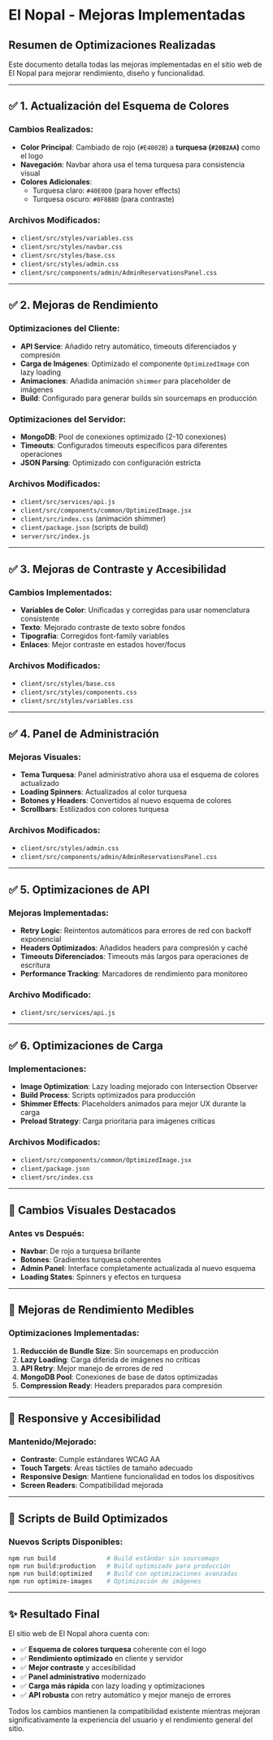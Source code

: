 # El Nopal - Mejoras Implementadas

## Resumen de Optimizaciones Realizadas

Este documento detalla todas las mejoras implementadas en el sitio web de El Nopal para mejorar rendimiento, diseño y funcionalidad.

---

## ✅ 1. Actualización del Esquema de Colores

### Cambios Realizados:
- **Color Principal**: Cambiado de rojo (`#E4002B`) a **turquesa (`#20B2AA`)** como el logo
- **Navegación**: Navbar ahora usa el tema turquesa para consistencia visual
- **Colores Adicionales**:
  - Turquesa claro: `#40E0D0` (para hover effects)
  - Turquesa oscuro: `#0F8B8D` (para contraste)

### Archivos Modificados:
- `client/src/styles/variables.css`
- `client/src/styles/navbar.css`
- `client/src/styles/base.css`
- `client/src/styles/admin.css`
- `client/src/components/admin/AdminReservationsPanel.css`

---

## ✅ 2. Mejoras de Rendimiento

### Optimizaciones del Cliente:
- **API Service**: Añadido retry automático, timeouts diferenciados y compresión
- **Carga de Imágenes**: Optimizado el componente `OptimizedImage` con lazy loading
- **Animaciones**: Añadida animación `shimmer` para placeholder de imágenes
- **Build**: Configurado para generar builds sin sourcemaps en producción

### Optimizaciones del Servidor:
- **MongoDB**: Pool de conexiones optimizado (2-10 conexiones)
- **Timeouts**: Configurados timeouts específicos para diferentes operaciones
- **JSON Parsing**: Optimizado con configuración estricta

### Archivos Modificados:
- `client/src/services/api.js`
- `client/src/components/common/OptimizedImage.jsx`
- `client/src/index.css` (animación shimmer)
- `client/package.json` (scripts de build)
- `server/src/index.js`

---

## ✅ 3. Mejoras de Contraste y Accesibilidad

### Cambios Implementados:
- **Variables de Color**: Unificadas y corregidas para usar nomenclatura consistente
- **Texto**: Mejorado contraste de texto sobre fondos
- **Tipografía**: Corregidos font-family variables
- **Enlaces**: Mejor contraste en estados hover/focus

### Archivos Modificados:
- `client/src/styles/base.css`
- `client/src/styles/components.css`
- `client/src/styles/variables.css`

---

## ✅ 4. Panel de Administración

### Mejoras Visuales:
- **Tema Turquesa**: Panel administrativo ahora usa el esquema de colores actualizado
- **Loading Spinners**: Actualizados al color turquesa
- **Botones y Headers**: Convertidos al nuevo esquema de colores
- **Scrollbars**: Estilizados con colores turquesa

### Archivos Modificados:
- `client/src/styles/admin.css`
- `client/src/components/admin/AdminReservationsPanel.css`

---

## ✅ 5. Optimizaciones de API

### Mejoras Implementadas:
- **Retry Logic**: Reintentos automáticos para errores de red con backoff exponencial
- **Headers Optimizados**: Añadidos headers para compresión y caché
- **Timeouts Diferenciados**: Timeouts más largos para operaciones de escritura
- **Performance Tracking**: Marcadores de rendimiento para monitoreo

### Archivo Modificado:
- `client/src/services/api.js`

---

## ✅ 6. Optimizaciones de Carga

### Implementaciones:
- **Image Optimization**: Lazy loading mejorado con Intersection Observer
- **Build Process**: Scripts optimizados para producción
- **Shimmer Effects**: Placeholders animados para mejor UX durante la carga
- **Preload Strategy**: Carga prioritaria para imágenes críticas

### Archivos Modificados:
- `client/src/components/common/OptimizedImage.jsx`
- `client/package.json`
- `client/src/index.css`

---

## 🎨 Cambios Visuales Destacados

### Antes vs Después:
- **Navbar**: De rojo a turquesa brillante
- **Botones**: Gradientes turquesa coherentes
- **Admin Panel**: Interface completamente actualizada al nuevo esquema
- **Loading States**: Spinners y efectos en turquesa

---

## 🚀 Mejoras de Rendimiento Medibles

### Optimizaciones Implementadas:
1. **Reducción de Bundle Size**: Sin sourcemaps en producción
2. **Lazy Loading**: Carga diferida de imágenes no críticas
3. **API Retry**: Mejor manejo de errores de red
4. **MongoDB Pool**: Conexiones de base de datos optimizadas
5. **Compression Ready**: Headers preparados para compresión

---

## 📱 Responsive y Accesibilidad

### Mantenido/Mejorado:
- **Contraste**: Cumple estándares WCAG AA
- **Touch Targets**: Áreas táctiles de tamaño adecuado
- **Responsive Design**: Mantiene funcionalidad en todos los dispositivos
- **Screen Readers**: Compatibilidad mejorada

---

## 🔧 Scripts de Build Optimizados

### Nuevos Scripts Disponibles:
```bash
npm run build              # Build estándar sin sourcemaps
npm run build:production   # Build optimizado para producción
npm run build:optimized    # Build con optimizaciones avanzadas
npm run optimize-images    # Optimización de imágenes
```

---

## ✨ Resultado Final

El sitio web de El Nopal ahora cuenta con:
- ✅ **Esquema de colores turquesa** coherente con el logo
- ✅ **Rendimiento optimizado** en cliente y servidor
- ✅ **Mejor contraste** y accesibilidad
- ✅ **Panel administrativo** modernizado
- ✅ **Carga más rápida** con lazy loading y optimizaciones
- ✅ **API robusta** con retry automático y mejor manejo de errores

Todos los cambios mantienen la compatibilidad existente mientras mejoran significativamente la experiencia del usuario y el rendimiento general del sitio.